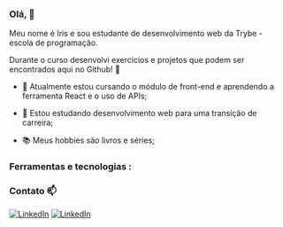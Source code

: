 ### Olá, 👋

Meu nome é Iris e sou estudante de desenvolvimento web da Trybe - escola de programação.

Durante o curso desenvolvi exercícios e projetos que podem ser encontrados aqui no Github! :pencil:

- 🌱 Atualmente estou cursando o módulo de front-end e aprendendo a ferramenta React e o uso de APIs;

- 🔭 Estou estudando desenvolvimento web para uma transição de carreira;

- :books: Meus hobbies são livros e séries;

### Ferramentas e tecnologias :

### Contato 📫 
<a href="https://www.linkedin.com/in/iriscacais/"><img alt="LinkedIn" src="https://img.shields.io/badge/LinkedIn-0077B5?style=for-the-badge&logo=linkedin&logoColor=white" /></a>
<a href="mailto:mandeparairis@gmail.com"><img alt="LinkedIn" src="https://img.shields.io/badge/Gmail-D14836?style=for-the-badge&logo=gmail&logoColor=white" /></a>
